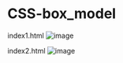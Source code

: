 # CSS-box_model
index1.html
![image](https://github.com/zenagrams/CSS-box_model/assets/110210132/27e91ff9-78da-42b0-a1da-53b11f011b8b)

index2.html
 ![image](https://github.com/zenagrams/CSS-box_model/assets/110210132/c85c1c86-66c5-496e-b636-3f2349cb72e4)



